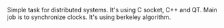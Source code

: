 Simple task for distributed systems. It's using C socket, C++ and QT. Main job is to synchronize clocks. It's using berkeley algorithm. 
